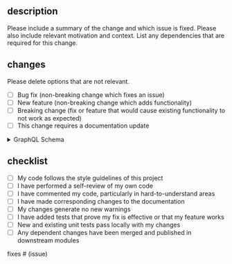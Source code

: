 ## description

Please include a summary of the change and which issue is fixed. Please also include relevant motivation and context. List any dependencies that are required for this change.

## changes

Please delete options that are not relevant.

- [ ] Bug fix (non-breaking change which fixes an issue)
- [ ] New feature (non-breaking change which adds functionality)
- [ ] Breaking change (fix or feature that would cause existing functionality to not work as expected)
- [ ] This change requires a documentation update

<details>
  <summary>GraphQL Schema</summary>
  
  ## types
  ```graphql
  type demo {
    id!: ID
  }
  ```

  ## mutations
  ```graphql
  type Mutation {
    demo(input: demoInput!): demoResponse!
  }
  ```

  ## queries
  ```graphql
  type Query {
    demo: String!
  }
  ```
</details>

## checklist

- [ ] My code follows the style guidelines of this project
- [ ] I have performed a self-review of my own code
- [ ] I have commented my code, particularly in hard-to-understand areas
- [ ] I have made corresponding changes to the documentation
- [ ] My changes generate no new warnings
- [ ] I have added tests that prove my fix is effective or that my feature works
- [ ] New and existing unit tests pass locally with my changes
- [ ] Any dependent changes have been merged and published in downstream modules

fixes # (issue)